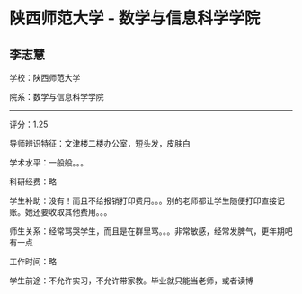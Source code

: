 # 陕西师范大学 - 数学与信息科学学院

## 李志慧

学校：陕西师范大学

院系：数学与信息科学学院

* * *

评分：1.25

导师辨识特征：文津楼二楼办公室，短头发，皮肤白

学术水平：一般般。。。

科研经费：略

学生补助：没有！而且不给报销打印费用。。。别的老师都让学生随便打印直接记账。她还要收取其他费用。。。

师生关系：经常骂哭学生，而且是在群里骂。。。非常敏感，经常发脾气，更年期吧有一点

工作时间：略

学生前途：不允许实习，不允许带家教。毕业就只能当老师，或者读博